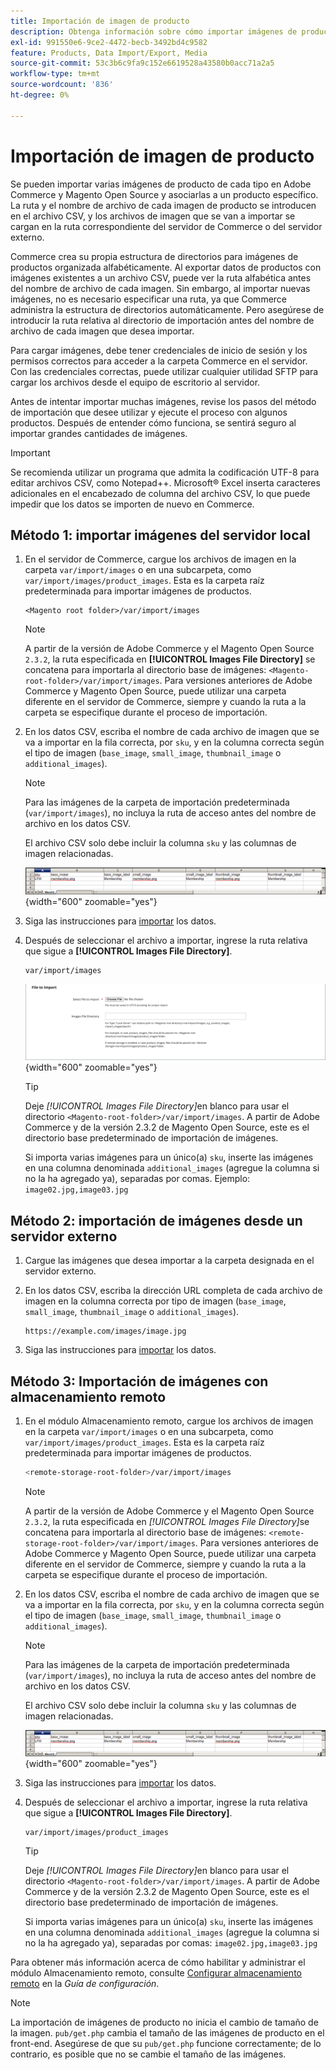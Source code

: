 ```yaml
---
title: Importación de imagen de producto
description: Obtenga información sobre cómo importar imágenes de productos utilizando la ruta y el nombre de archivo de cada imagen.
exl-id: 991550e6-9ce2-4472-becb-3492bd4c9582
feature: Products, Data Import/Export, Media
source-git-commit: 53c3b6c9fa9c152e6619528a43580b0acc71a2a5
workflow-type: tm+mt
source-wordcount: '836'
ht-degree: 0%

---
```


# Importación de imagen de producto

Se pueden importar varias imágenes de producto de cada tipo en Adobe Commerce y Magento Open Source y asociarlas a un producto específico. La ruta y el nombre de archivo de cada imagen de producto se introducen en el archivo CSV, y los archivos de imagen que se van a importar se cargan en la ruta correspondiente del servidor de Commerce o del servidor externo.

Commerce crea su propia estructura de directorios para imágenes de productos organizada alfabéticamente. Al exportar datos de productos con imágenes existentes a un archivo CSV, puede ver la ruta alfabética antes del nombre de archivo de cada imagen. Sin embargo, al importar nuevas imágenes, no es necesario especificar una ruta, ya que Commerce administra la estructura de directorios automáticamente. Pero asegúrese de introducir la ruta relativa al directorio de importación antes del nombre de archivo de cada imagen que desea importar.

Para cargar imágenes, debe tener credenciales de inicio de sesión y los permisos correctos para acceder a la carpeta Commerce en el servidor. Con las credenciales correctas, puede utilizar cualquier utilidad SFTP para cargar los archivos desde el equipo de escritorio al servidor.

Antes de intentar importar muchas imágenes, revise los pasos del método de importación que desee utilizar y ejecute el proceso con algunos productos. Después de entender cómo funciona, se sentirá seguro al importar grandes cantidades de imágenes.

>[!IMPORTANT]
>
>Se recomienda utilizar un programa que admita la codificación UTF-8 para editar archivos CSV, como Notepad++. Microsoft® Excel inserta caracteres adicionales en el encabezado de columna del archivo CSV, lo que puede impedir que los datos se importen de nuevo en Commerce.

## Método 1: importar imágenes del servidor local

1. En el servidor de Commerce, cargue los archivos de imagen en la carpeta `var/import/images` o en una subcarpeta, como `var/import/images/product_images`. Esta es la carpeta raíz predeterminada para importar imágenes de productos.

   ```
   <Magento root folder>/var/import/images
   ```

   >[!NOTE]
   >
   >A partir de la versión de Adobe Commerce y el Magento Open Source `2.3.2`, la ruta especificada en **[!UICONTROL Images File Directory]** se concatena para importarla al directorio base de imágenes: `<Magento-root-folder>/var/import/images`. Para versiones anteriores de Adobe Commerce y Magento Open Source, puede utilizar una carpeta diferente en el servidor de Commerce, siempre y cuando la ruta a la carpeta se especifique durante el proceso de importación.

1. En los datos CSV, escriba el nombre de cada archivo de imagen que se va a importar en la fila correcta, por `sku`, y en la columna correcta según el tipo de imagen (`base_image`, `small_image`, `thumbnail_image` o `additional_images`).

   >[!NOTE]
   >
   >Para las imágenes de la carpeta de importación predeterminada (`var/import/images`), no incluya la ruta de acceso antes del nombre de archivo en los datos CSV.

   El archivo CSV solo debe incluir la columna `sku` y las columnas de imagen relacionadas.

   ![Ejemplo: importación de datos de imagen CSV](./assets/data-import-csv-image-files-default-local.png){width="600" zoomable="yes"}

1. Siga las instrucciones para [importar](data-import.md) los datos.

1. Después de seleccionar el archivo a importar, ingrese la ruta relativa que sigue a **[!UICONTROL Images File Directory]**.

   ```
   var/import/images
   ```

   ![Directorio de archivos de imágenes de importación de datos](./assets/data-import-file-to-import.png){width="600" zoomable="yes"}

   >[!TIP]
   >
   >Deje _[!UICONTROL Images File Directory]_&#x200B;en blanco para usar el directorio `<Magento-root-folder>/var/import/images`. A partir de Adobe Commerce y de la versión 2.3.2 de Magento Open Source, este es el directorio base predeterminado de importación de imágenes.

   Si importa varias imágenes para un único(a) `sku`, inserte las imágenes en una columna denominada `additional_images` (agregue la columna si no la ha agregado ya), separadas por comas. Ejemplo: `image02.jpg,image03.jpg`

## Método 2: importación de imágenes desde un servidor externo

1. Cargue las imágenes que desea importar a la carpeta designada en el servidor externo.

1. En los datos CSV, escriba la dirección URL completa de cada archivo de imagen en la columna correcta por tipo de imagen (`base_image`, `small_image`, `thumbnail_image` o `additional_images`).

   ```
   https://example.com/images/image.jpg
   ```

1. Siga las instrucciones para [importar](data-import.md) los datos.

## Método 3: Importación de imágenes con almacenamiento remoto

1. En el módulo Almacenamiento remoto, cargue los archivos de imagen en la carpeta `var/import/images` o en una subcarpeta, como `var/import/images/product_images`. Esta es la carpeta raíz predeterminada para importar imágenes de productos.

   ```bash
   <remote-storage-root-folder>/var/import/images
   ```

   >[!NOTE]
   >
   >A partir de la versión de Adobe Commerce y el Magento Open Source `2.3.2`, la ruta especificada en _[!UICONTROL Images File Directory]_&#x200B;se concatena para importarla al directorio base de imágenes: `<remote-storage-root-folder>/var/import/images`. Para versiones anteriores de Adobe Commerce y Magento Open Source, puede utilizar una carpeta diferente en el servidor de Commerce, siempre y cuando la ruta a la carpeta se especifique durante el proceso de importación.

1. En los datos CSV, escriba el nombre de cada archivo de imagen que se va a importar en la fila correcta, por `sku`, y en la columna correcta según el tipo de imagen (`base_image`, `small_image`, `thumbnail_image` o `additional_images`).

   >[!NOTE]
   >
   >Para las imágenes de la carpeta de importación predeterminada (`var/import/images`), no incluya la ruta de acceso antes del nombre de archivo en los datos CSV.

   El archivo CSV solo debe incluir la columna `sku` y las columnas de imagen relacionadas.

   ![Ejemplo: importación de datos de imagen CSV](./assets/data-import-csv-image-files-default-local.png){width="600" zoomable="yes"}

1. Siga las instrucciones para [importar](data-import.md) los datos.

1. Después de seleccionar el archivo a importar, ingrese la ruta relativa que sigue a **[!UICONTROL Images File Directory]**.

   ```
   var/import/images/product_images
   ```

   >[!TIP]
   >
   >Deje _[!UICONTROL Images File Directory]_&#x200B;en blanco para usar el directorio `<Magento-root-folder>/var/import/images`. A partir de Adobe Commerce y de la versión 2.3.2 de Magento Open Source, este es el directorio base predeterminado de importación de imágenes.

   Si importa varias imágenes para un único(a) `sku`, inserte las imágenes en una columna denominada `additional_images` (agregue la columna si no la ha agregado ya), separadas por comas: `image02.jpg,image03.jpg`

Para obtener más información acerca de cómo habilitar y administrar el módulo Almacenamiento remoto, consulte [Configurar almacenamiento remoto](https://experienceleague.adobe.com/docs/commerce-operations/configuration-guide/storage/remote-storage/remote-storage.html?lang=es) en la _Guía de configuración_.

>[!NOTE]
>
>La importación de imágenes de producto no inicia el cambio de tamaño de la imagen. `pub/get.php` cambia el tamaño de las imágenes de producto en el front-end. Asegúrese de que su `pub/get.php` funcione correctamente; de lo contrario, es posible que no se cambie el tamaño de las imágenes.
